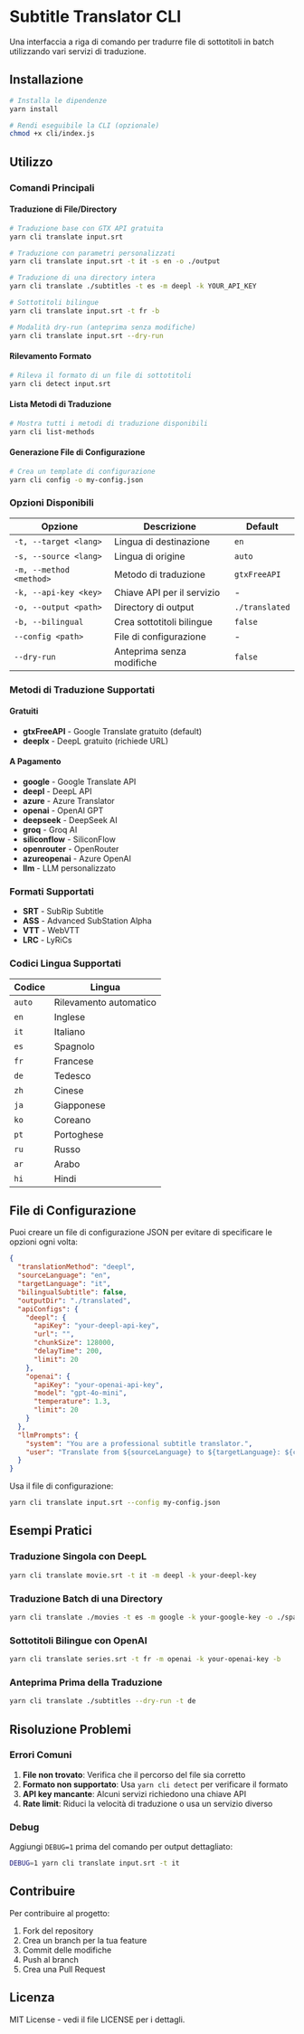 # Subtitle Translator CLI

Una interfaccia a riga di comando per tradurre file di sottotitoli in batch utilizzando vari servizi di traduzione.

## Installazione

```bash
# Installa le dipendenze
yarn install

# Rendi eseguibile la CLI (opzionale)
chmod +x cli/index.js
```

## Utilizzo

### Comandi Principali

#### Traduzione di File/Directory

```bash
# Traduzione base con GTX API gratuita
yarn cli translate input.srt

# Traduzione con parametri personalizzati
yarn cli translate input.srt -t it -s en -o ./output

# Traduzione di una directory intera
yarn cli translate ./subtitles -t es -m deepl -k YOUR_API_KEY

# Sottotitoli bilingue
yarn cli translate input.srt -t fr -b

# Modalità dry-run (anteprima senza modifiche)
yarn cli translate input.srt --dry-run
```

#### Rilevamento Formato

```bash
# Rileva il formato di un file di sottotitoli
yarn cli detect input.srt
```

#### Lista Metodi di Traduzione

```bash
# Mostra tutti i metodi di traduzione disponibili
yarn cli list-methods
```

#### Generazione File di Configurazione

```bash
# Crea un template di configurazione
yarn cli config -o my-config.json
```

### Opzioni Disponibili

| Opzione | Descrizione | Default |
|---------|-------------|---------|
| `-t, --target <lang>` | Lingua di destinazione | `en` |
| `-s, --source <lang>` | Lingua di origine | `auto` |
| `-m, --method <method>` | Metodo di traduzione | `gtxFreeAPI` |
| `-k, --api-key <key>` | Chiave API per il servizio | - |
| `-o, --output <path>` | Directory di output | `./translated` |
| `-b, --bilingual` | Crea sottotitoli bilingue | `false` |
| `--config <path>` | File di configurazione | - |
| `--dry-run` | Anteprima senza modifiche | `false` |

### Metodi di Traduzione Supportati

#### Gratuiti
- **gtxFreeAPI** - Google Translate gratuito (default)
- **deeplx** - DeepL gratuito (richiede URL)

#### A Pagamento
- **google** - Google Translate API
- **deepl** - DeepL API
- **azure** - Azure Translator
- **openai** - OpenAI GPT
- **deepseek** - DeepSeek AI
- **groq** - Groq AI
- **siliconflow** - SiliconFlow
- **openrouter** - OpenRouter
- **azureopenai** - Azure OpenAI
- **llm** - LLM personalizzato

### Formati Supportati

- **SRT** - SubRip Subtitle
- **ASS** - Advanced SubStation Alpha
- **VTT** - WebVTT
- **LRC** - LyRiCs

### Codici Lingua Supportati

| Codice | Lingua |
|--------|--------|
| `auto` | Rilevamento automatico |
| `en` | Inglese |
| `it` | Italiano |
| `es` | Spagnolo |
| `fr` | Francese |
| `de` | Tedesco |
| `zh` | Cinese |
| `ja` | Giapponese |
| `ko` | Coreano |
| `pt` | Portoghese |
| `ru` | Russo |
| `ar` | Arabo |
| `hi` | Hindi |

## File di Configurazione

Puoi creare un file di configurazione JSON per evitare di specificare le opzioni ogni volta:

```json
{
  "translationMethod": "deepl",
  "sourceLanguage": "en",
  "targetLanguage": "it",
  "bilingualSubtitle": false,
  "outputDir": "./translated",
  "apiConfigs": {
    "deepl": {
      "apiKey": "your-deepl-api-key",
      "url": "",
      "chunkSize": 128000,
      "delayTime": 200,
      "limit": 20
    },
    "openai": {
      "apiKey": "your-openai-api-key",
      "model": "gpt-4o-mini",
      "temperature": 1.3,
      "limit": 20
    }
  },
  "llmPrompts": {
    "system": "You are a professional subtitle translator.",
    "user": "Translate from ${sourceLanguage} to ${targetLanguage}: ${content}"
  }
}
```

Usa il file di configurazione:

```bash
yarn cli translate input.srt --config my-config.json
```

## Esempi Pratici

### Traduzione Singola con DeepL

```bash
yarn cli translate movie.srt -t it -m deepl -k your-deepl-key
```

### Traduzione Batch di una Directory

```bash
yarn cli translate ./movies -t es -m google -k your-google-key -o ./spanish-subs
```

### Sottotitoli Bilingue con OpenAI

```bash
yarn cli translate series.srt -t fr -m openai -k your-openai-key -b
```

### Anteprima Prima della Traduzione

```bash
yarn cli translate ./subtitles --dry-run -t de
```

## Risoluzione Problemi

### Errori Comuni

1. **File non trovato**: Verifica che il percorso del file sia corretto
2. **Formato non supportato**: Usa `yarn cli detect` per verificare il formato
3. **API key mancante**: Alcuni servizi richiedono una chiave API
4. **Rate limit**: Riduci la velocità di traduzione o usa un servizio diverso

### Debug

Aggiungi `DEBUG=1` prima del comando per output dettagliato:

```bash
DEBUG=1 yarn cli translate input.srt -t it
```

## Contribuire

Per contribuire al progetto:

1. Fork del repository
2. Crea un branch per la tua feature
3. Commit delle modifiche
4. Push al branch
5. Crea una Pull Request

## Licenza

MIT License - vedi il file LICENSE per i dettagli.